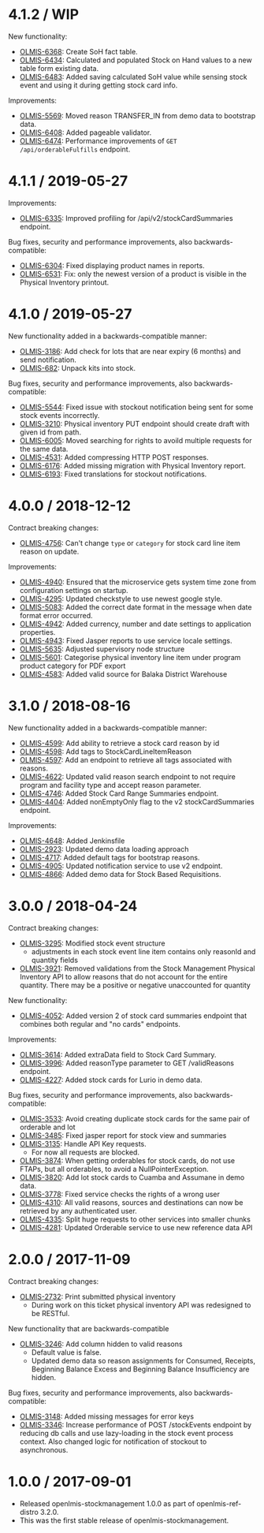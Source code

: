 4.1.2 / WIP
==================

New functionality:
* [OLMIS-6368](https://openlmis.atlassian.net/browse/OLMIS-6368): Create SoH fact table.
* [OLMIS-6434](https://openlmis.atlassian.net/browse/OLMIS-6434): Calculated and populated Stock on Hand values to a new table form existing data.
* [OLMIS-6483](https://openlmis.atlassian.net/browse/OLMIS-6483): Added saving calculated SoH value while sensing stock event and using it during getting stock card info.

Improvements:
* [OLMIS-5569](https://openlmis.atlassian.net/browse/OLMIS-5569): Moved reason TRANSFER_IN from demo data to bootstrap data.
* [OLMIS-6408](https://openlmis.atlassian.net/browse/OLMIS-6408): Added pageable validator.
* [OLMIS-6474](https://openlmis.atlassian.net/browse/OLMIS-6474): Performance improvements of `GET /api/orderableFulfills` endpoint.

4.1.1 / 2019-05-27
==================

Improvements:
* [OLMIS-6335](https://openlmis.atlassian.net/browse/OLMIS-6335): Improved profiling for /api/v2/stockCardSummaries endpoint.

Bug fixes, security and performance improvements, also backwards-compatible:
* [OLMIS-6304](https://openlmis.atlassian.net/browse/OLMIS-6304): Fixed displaying product names in reports.
* [OLMIS-6531](https://openlmis.atlassian.net/browse/OLMIS-6531): Fix: only the newest version of a product is visible in the Physical Inventory printout.

4.1.0 / 2019-05-27
==================

New functionality added in a backwards-compatible manner:
* [OLMIS-3186](https://openlmis.atlassian.net/browse/OLMIS-3186): Add check for lots that are near expiry (6 months) and send notification.
* [OLMIS-682](https://openlmis.atlassian.net/browse/OLMIS-682): Unpack kits into stock.

Bug fixes, security and performance improvements, also backwards-compatible:
* [OLMIS-5544](https://openlmis.atlassian.net/browse/OLMIS-5544): Fixed issue with stockout notification being sent for some stock events incorrectly.
* [OLMIS-3210](https://openlmis.atlassian.net/browse/OLMIS-3210): Physical inventory PUT endpoint should create draft with given id from path.
* [OLMIS-6005](https://openlmis.atlassian.net/browse/OLMIS-6005): Moved searching for rights to avoild multiple requests for the same data.
* [OLMIS-4531](https://openlmis.atlassian.net/browse/OLMIS-4531): Added compressing HTTP POST responses.
* [OLMIS-6176](https://openlmis.atlassian.net/browse/OLMIS-6176): Added missing migration with Physical Inventory report.
* [OLMIS-6193](https://openlmis.atlassian.net/browse/OLMIS-6193): Fixed translations for stockout notifications.

4.0.0 / 2018-12-12
==================

Contract breaking changes:
* [OLMIS-4756](https://openlmis.atlassian.net/browse/OLMIS-4756): Can't change `type` or `category` for stock card line item reason on update. 

Improvements:
* [OLMIS-4940](https://openlmis.atlassian.net/browse/OLMIS-4940): Ensured that the microservice gets system time zone from configuration settings on startup.
* [OLMIS-4295](https://openlmis.atlassian.net/browse/OLMIS-4295): Updated checkstyle to use newest google style.
* [OLMIS-5083](https://openlmis.atlassian.net/browse/OLMIS-5083): Added the correct date format in the message when date format error occurred.
* [OLMIS-4942](https://openlmis.atlassian.net/browse/OLMIS-4942): Added currency, number and date settings to application properties.
* [OLMIS-4943](https://openlmis.atlassian.net/browse/OLMIS-4943): Fixed Jasper reports to use service locale settings.
* [OLMIS-5635](https://openlmis.atlassian.net/browse/OLMIS-5635): Adjusted supervisory node structure
* [OLMIS-5601](https://openlmis.atlassian.net/browse/OLMIS-5601): Categorise physical inventory line item under program product category for PDF export
* [OLMIS-4583](https://openlmis.atlassian.net/browse/OLMIS-4583): Added valid source for Balaka District Warehouse

3.1.0 / 2018-08-16
==================

New functionality added in a backwards-compatible manner:
* [OLMIS-4599](https://openlmis.atlassian.net/browse/OLMIS-4599): Add ability to retrieve a stock card reason by id
* [OLMIS-4598](https://openlmis.atlassian.net/browse/OLMIS-4598): Add tags to StockCardLineItemReason
* [OLMIS-4597](https://openlmis.atlassian.net/browse/OLMIS-4597): Add an endpoint to retrieve all tags associated with reasons.
* [OLMIS-4622](https://openlmis.atlassian.net/browse/OLMIS-4622): Updated valid reason search endpoint to not require program and facility type and accept reason parameter.
* [OLMIS-4746](https://openlmis.atlassian.net/browse/OLMIS-4746): Added Stock Card Range Summaries endpoint.
* [OLMIS-4404](https://openlmis.atlassian.net/browse/OLMIS-4404): Added nonEmptyOnly flag to the v2 stockCardSummaries endpoint.

Improvements:
* [OLMIS-4648](https://openlmis.atlassian.net/browse/OLMIS-4648): Added Jenkinsfile
* [OLMIS-2923](https://openlmis.atlassian.net/browse/OLMIS-2923): Updated demo data loading approach
* [OLMIS-4717](https://openlmis.atlassian.net/browse/OLMIS-4717): Added default tags for bootstrap reasons.
* [OLMIS-4905](https://openlmis.atlassian.net/browse/OLMIS-4905): Updated notification service to use v2 endpoint.
* [OLMIS-4866](https://openlmis.atlassian.net/browse/OLMIS-4866): Added demo data for Stock Based Requisitions.

3.0.0 / 2018-04-24
==================

Contract breaking changes:
* [OLMIS-3295](https://openlmis.atlassian.net/browse/OLMIS-3295): Modified stock event structure
  * adjustments in each stock event line item contains only reasonId and quantity fields
* [OLMIS-3921](https://openlmis.atlassian.net/browse/OLMIS-3921): Removed validations from the Stock Management Physical Inventory API to allow reasons that do not account for the entire quantity. There may be a positive or negative unaccounted for quantity

New functionality:
* [OLMIS-4052](https://openlmis.atlassian.net/browse/OLMIS-4052): Added version 2 of stock card summaries endpoint that combines both regular and "no cards" endpoints.

Improvements:
* [OLMIS-3614](https://openlmis.atlassian.net/browse/OLMIS-3614): Added extraData field to Stock Card Summary.
* [OLMIS-3996](https://openlmis.atlassian.net/browse/OLMIS-3996): Added reasonType parameter to GET /validReasons endpoint.
* [OLMIS-4227](https://openlmis.atlassian.net/browse/OLMIS-4227): Added stock cards for Lurio in demo data.

Bug fixes, security and performance improvements, also backwards-compatible:

* [OLMIS-3533](https://openlmis.atlassian.net/browse/OLMIS-3533): Avoid creating duplicate stock cards for the same pair of orderable and lot
* [OLMIS-3485](https://openlmis.atlassian.net/browse/OLMIS-3485): Fixed jasper report for stock view and summaries
* [OLMIS-3135](https://openlmis.atlassian.net/browse/OLMIS-3135): Handle API Key requests.
  * For now all requests are blocked.
* [OLMIS-3874](https://openlmis.atlassian.net/browse/OLMIS-3874): When getting orderables for stock cards, do not use FTAPs, but all orderables, to avoid a NullPointerException.
* [OLMIS-3820](https://openlmis.atlassian.net/browse/OLMIS-3820): Add lot stock cards to Cuamba and Assumane in demo data.
* [OLMIS-3778](https://openlmis.atlassian.net/browse/OLMIS-3778): Fixed service checks the rights of a wrong user
* [OLMIS-4310](https://openlmis.atlassian.net/browse/OLMIS-4310): All valid reasons, sources and destinations can now be retrieved by any authenticated user.
* [OLMIS-4335](https://openlmis.atlassian.net/browse/OLMIS-4335): Split huge requests to other services into smaller chunks
* [OLMIS-4281](https://openlmis.atlassian.net/browse/OLMIS-4281): Updated Orderable service to use new reference data API

2.0.0 / 2017-11-09
==================

Contract breaking changes:

* [OLMIS-2732](https://openlmis.atlassian.net/browse/OLMIS-2732): Print submitted physical inventory
  * During work on this ticket physical inventory API was redesigned to be RESTful.

New functionality that are backwards-compatible
* [OLMIS-3246](https://openlmis.atlassian.net/browse/OLMIS-3246): Add column hidden to valid reasons
  * Default value is false.
  * Updated demo data so reason assignments for Consumed, Receipts, Beginning Balance Excess and Beginning Balance Insufficiency are hidden.

Bug fixes, security and performance improvements, also backwards-compatible:

* [OLMIS-3148](https://openlmis.atlassian.net/browse/OLMIS-3148): Added missing messages for error keys
* [OLMIS-3346](https://openlmis.atlassian.net/browse/OLMIS-3346): Increase performance of POST /stockEvents endpoint by reducing db calls and use lazy-loading in the stock event process context. Also changed logic for notification of stockout to asynchronous.

1.0.0 / 2017-09-01
==================

* Released openlmis-stockmanagement 1.0.0 as part of openlmis-ref-distro 3.2.0.
 * This was the first stable release of openlmis-stockmanagement.
